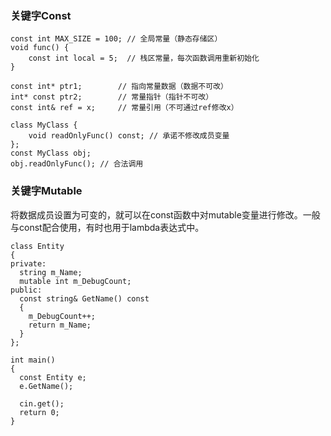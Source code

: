 ### 关键字Const
```
const int MAX_SIZE = 100; // 全局常量（静态存储区）
void func() {
    const int local = 5;  // 栈区常量，每次函数调用重新初始化
}

const int* ptr1;        // 指向常量数据（数据不可改）
int* const ptr2;        // 常量指针（指针不可改）
const int& ref = x;     // 常量引用（不可通过ref修改x）

class MyClass {
    void readOnlyFunc() const; // 承诺不修改成员变量
};
const MyClass obj;
obj.readOnlyFunc(); // 合法调用
```
### 关键字Mutable
将数据成员设置为可变的，就可以在const函数中对mutable变量进行修改。一般与const配合使用，有时也用于lambda表达式中。
```
class Entity
{
private:
  string m_Name;
  mutable int m_DebugCount;
public:
  const string& GetName() const
  {
    m_DebugCount++;
    return m_Name;
  }
};

int main()
{
  const Entity e;
  e.GetName();

  cin.get();
  return 0;
}
```

